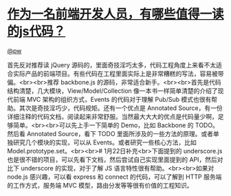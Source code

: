 
#  [作为一名前端开发人员，有哪些值得一读的js代码？](https://zhihu.com/questions/27471576)



[@pw](https://zhihu.com/people/70ab0aaf2351b14e889417f1795df35a)

首先反对推荐读 jQuery 源码的，里面奇技淫巧太多，代码工程角度上来看不太适合实际产品的前端项目。有些代码在工程里面实际上是非常糟糕的写法，容易被带偏。&lt;br&gt;&lt;br&gt;推荐 backbone.js 的源码，非常适合新手。&lt;br&gt;&lt;br&gt;首先是代码结构清楚，几大模块，View/Model/Collection 像一本书一样简单清楚的介绍了现代前端 MVC 架构的组织方式，Events 的代码对于理解 Pub/Sub 模式也很有帮助。其次是奇技淫巧少，代码规矩。还有一个优点是 Annotated Source，有一份详细注释的代码文档，阅读起来非常舒服。当然最大大大的优点是代码量少啊，足够简单。&lt;br&gt;&lt;br&gt;可以先上手一下简单的 Demo，比如 Backbone 的 TODO。然后看 Annotated Source，看下 TODO 里面所涉及的一些方法的原理。或者单独研究几个模块的实现，可以从 Events。或者研究一些核心方法，比如 Model.prototype.set。&lt;br&gt;&lt;br&gt;# 1月22日补充&lt;br&gt;下面提到的 underscore.js 也是很不错的项目，可以先看下文档，然后尝试自己实现里面提到的 API，然后对比下 underscore 的实现，对于了解 JS 语言特性很有帮助。&lt;br&gt;&lt;br&gt;如果对 node.js 感兴趣，可以看 express 和 connect 的代码，可以了解到 HTTP 服务端的工作方式，服务端 MVC 模型，路由分发等等很有价值的工程知识。